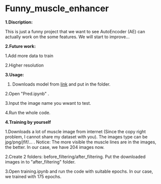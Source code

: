 # Funny_muscle_enhancer

**1.Discription:**

This is just a funny project that we want to see AutoEncoder (AE) can actually work on the some features. We will start to improve...


**2.Future work:**

1.Add more data to train

2.Higher resolution

**3.Usage:**

1. Downloads model from [link](https://drive.google.com/drive/folders/1m9JgCDnEbBIN45uC-Q-_R6hQGeRkBSNJ?usp=sharing) and put in the folder.

2.Open "Pred.ipynb" .

3.Input the image name you wwant to test.

4.Run the whole code.

**4.Training by yourself**

1.Downloads a lot of muscle image from internet (Since the copy right problem, I cannot share my dataset with you). The images type can be jpg/png/jfif/... . Notice: The more visible the muscle lines are in the images, the better. In our case, we have 204 images now.

2.Create 2 folders: before_filtering/after_filtering. Put the downloaded images in to "after_filtering" folder.

3.Open training.ipynb and run the code with suitable epochs. In our case, we trained with 175 epochs.
